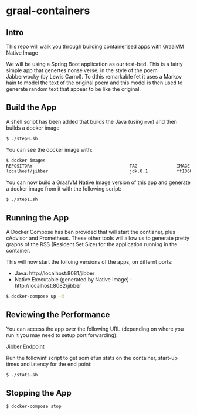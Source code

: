 # graal-containers

## Intro

This repo will walk you through building containerised apps with GraalVM Native Image

We will be using a Spring Boot application as our test-bed. This is a fairly simple app that
genertes nonse verse, in the style of the poem Jabberwocky (by Lewis Carrol). To dthis remarkable
fet it uses a Markov hain to model the text of the original poem and this model is then used to generate random text that appear to be like the original.

## Build the App

A shell script has been added that builds the Java (using `mvn`) and then builds a docker image

```bash
$ ./step0.sh
```

You can see the docker image with:

```bash
$ docker images
REPOSITORY                                     TAG               IMAGE ID       CREATED        SIZE
localhost/jibber                               jdk.0.1           ff10601f53a3   17 hours ago   598MB
```

You can now build a GraalVM Native Image version of this app and generate a docker image from it with the following script:

```bash
$ ./step1.sh
```

## Running the App

A Docker Compose has ben provided that will start the contianer, plus cAdvisor and Prometheus. These other tools will allow us to generate pretty graphs of the RSS (Resident Set Size) for the application running in the container.

This will now start the folloing versions of the apps, on differnt ports:

* Java: http://localhost:8081/jibber
* Native Executable (generated by Native Image) : http://localhost:8082/jibber

```bash
$ docker-compose up -d
```
## Reviewing the Performance

You can access the app over the following URL (depending on where you run it you may need to setup port forwarding):

[Jibber Endpoint](http://localhost:8081/jibber)

Run the followinf script to get som efun stats on the container, start-up times and latency for the end point:

```bash
$ ./stats.sh
```

## Stopping the App

```bash
$ docker-compose stop
```